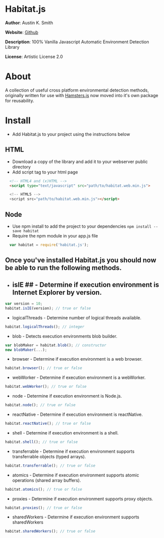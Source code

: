 # Habitat.js

**Author**: Austin K. Smith

**Website**: [Github](https://github.com/austinksmith/Habitat.js)

**Description**: 100% Vanilla Javascript Automatic Environment Detection Library

**License**: Artistic License 2.0

# About

A collection of useful cross platform environmental detection methods, originally written for use with [Hamsters.js](http://www.hamsters.io) now moved into it's own package for reusability. 


# Install

  * Add Habitat.js to your project using the instructions below

  ## HTML

  * Download a copy of the library and add it to your webserver public directory
  * Add script tag to your html page

  ```html
	<!-- HTML4 and (x)HTML -->
	<script type="text/javascript" src="path/to/habitat.web.min.js">

	<!-- HTML5 -->
	<script src="path/to/habitat.web.min.js"></script>
  ```

  ## Node

  * Use npm install to add the project to your dependencies `npm install --save habitat`
  * Require the npm module in your app.js file

  ```js
 	var habitat = require('habitat.js');
  ```

  ## Once you've installed Habitat.js you should now be able to run the following methods.

  * ## isIE  ## - Determine if execution environment is Internet Explorer by version.

  ```js
  var version = 10;
  habitat.isIE(version); // true or false
  ``` 

  * logicalThreads - Determine number of logical threads available.

  ```js
  habitat.logicalThreads(); // integer
  ``` 

  * blob - Detects execution environments blob builder.

  ```js
  var blobMaker = habitat.blob(); // constructor
  new blobMaker(...);
  ``` 

  * browser - Determine if execution environment is a web browser.

  ```js
  habitat.browser(); // true or false
  ``` 

  * webWorker - Determine if execution environment is a webWorker.

  ```js
  habitat.webWorker(); // true or false
  ``` 

  * node - Determine if execution environment is Node.js.

  ```js
  habitat.node(); // true or false
  ``` 

  * reactNative - Determine if execution environment is reactNative.

  ```js
  habitat.reactNative(); // true or false
  ``` 

  * shell - Determine if execution environment is a shell.

  ```js
  habitat.shell(); // true or false
  ``` 

  * transferrable - Determine if execution environment supports transferrable objects (typed arrays).

  ```js
  habitat.transferrable(); // true or false
  ``` 

  * atomics - Determine if execution environment supports atomic operations (shared array buffers).

  ```js
  habitat.atomics(); // true or false
  ``` 

  * proxies - Determine if execution environment supports proxy objects.

  ```js
  habitat.proxies(); // true or false
  ``` 

  * sharedWorkers - Determine if execution environment supports sharedWorkers

  ```js
  habitat.sharedWorkers(); // true or false
  ```




